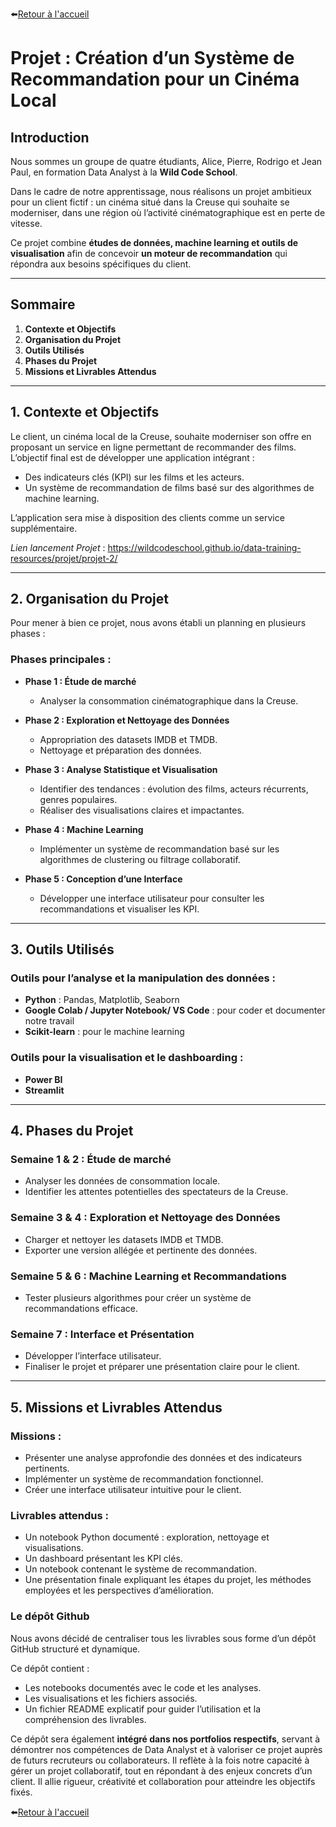 ⬅️[Retour à l'accueil](../../README.md)

# Projet : Création d’un Système de Recommandation pour un Cinéma Local

## Introduction

Nous sommes un groupe de quatre étudiants, Alice, Pierre, Rodrigo et Jean Paul, en formation Data Analyst à la **Wild Code School**.

Dans le cadre de notre apprentissage, nous réalisons un projet ambitieux pour un client fictif : un cinéma situé dans la Creuse qui souhaite se moderniser, dans une région où l’activité cinématographique est en perte de vitesse.

Ce projet combine **études de données, machine learning et outils de visualisation** afin de concevoir **un moteur de recommandation** qui répondra aux besoins spécifiques du client.

---

## Sommaire

1. **Contexte et Objectifs**
2. **Organisation du Projet**
3. **Outils Utilisés**
4. **Phases du Projet**
5. **Missions et Livrables Attendus**

---

## 1. Contexte et Objectifs

Le client, un cinéma local de la Creuse, souhaite moderniser son offre en proposant un service en ligne permettant de recommander des films. L’objectif final est de développer une application intégrant :

- Des indicateurs clés (KPI) sur les films et les acteurs.
- Un système de recommandation de films basé sur des algorithmes de machine learning.

L’application sera mise à disposition des clients comme un service supplémentaire.

*Lien lancement Projet* : https://wildcodeschool.github.io/data-training-resources/projet/projet-2/

---

## 2. Organisation du Projet

Pour mener à bien ce projet, nous avons établi un planning en plusieurs phases :

### Phases principales :

- **Phase 1 : Étude de marché**
  - Analyser la consommation cinématographique dans la Creuse.
  
- **Phase 2 : Exploration et Nettoyage des Données**
  - Appropriation des datasets IMDB et TMDB.
  - Nettoyage et préparation des données.

- **Phase 3 : Analyse Statistique et Visualisation**
  - Identifier des tendances : évolution des films, acteurs récurrents, genres populaires.
  - Réaliser des visualisations claires et impactantes.

- **Phase 4 : Machine Learning**
  - Implémenter un système de recommandation basé sur les algorithmes de clustering ou filtrage collaboratif.

- **Phase 5 : Conception d’une Interface**
  - Développer une interface utilisateur pour consulter les recommandations et visualiser les KPI.

---

## 3. Outils Utilisés

### Outils pour l’analyse et la manipulation des données :
- **Python** : Pandas, Matplotlib, Seaborn
- **Google Colab / Jupyter Notebook/ VS Code** : pour coder et documenter notre travail
- **Scikit-learn** : pour le machine learning

### Outils pour la visualisation et le dashboarding :
- **Power BI**
- **Streamlit**

---

## 4. Phases du Projet

### Semaine 1 & 2 : Étude de marché
- Analyser les données de consommation locale.
- Identifier les attentes potentielles des spectateurs de la Creuse.

### Semaine 3 & 4 : Exploration et Nettoyage des Données
- Charger et nettoyer les datasets IMDB et TMDB.
- Exporter une version allégée et pertinente des données.

### Semaine 5 & 6 : Machine Learning et Recommandations
- Tester plusieurs algorithmes pour créer un système de recommandations efficace.

### Semaine 7 : Interface et Présentation
- Développer l’interface utilisateur.
- Finaliser le projet et préparer une présentation claire pour le client.

---

## 5. Missions et Livrables Attendus

### Missions :
- Présenter une analyse approfondie des données et des indicateurs pertinents.
- Implémenter un système de recommandation fonctionnel.
- Créer une interface utilisateur intuitive pour le client.

### Livrables attendus :
- Un notebook Python documenté : exploration, nettoyage et visualisations.
- Un dashboard présentant les KPI clés.
- Un notebook contenant le système de recommandation.
- Une présentation finale expliquant les étapes du projet, les méthodes employées et les perspectives d’amélioration.

### Le dépôt Github
Nous avons décidé de centraliser tous les livrables sous forme d’un dépôt GitHub structuré et dynamique.

Ce dépôt contient :
  - Les notebooks documentés avec le code et les analyses.
  - Les visualisations et les fichiers associés.
  - Un fichier README explicatif pour guider l’utilisation et la compréhension des livrables.

Ce dépôt sera également **intégré dans nos portfolios respectifs**, servant à démontrer nos compétences de Data Analyst et à valoriser ce projet auprès de futurs recruteurs ou collaborateurs. Il reflète à la fois notre capacité à gérer un projet collaboratif, tout en répondant à des enjeux concrets d’un client. Il allie rigueur, créativité et collaboration pour atteindre les objectifs fixés.

⬅️[Retour à l'accueil](../../README.md)